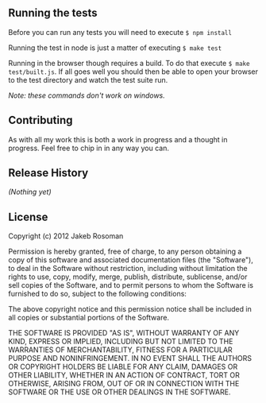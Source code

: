 
## Running the tests

Before you can run any tests you will need to execute `$ npm install`

Running the test in node is just a matter of executing `$ make test`

Running in the browser though requires a build. To do that execute `$ make test/built.js`. If all goes well you should then be able to open your browser to the test directory and watch the test suite run.

_Note: these commands don't work on windows._ 

## Contributing
As with all my work this is both a work in progress and a thought in progress. Feel free to chip in in any way you can.

## Release History
_(Nothing yet)_

## License
Copyright (c) 2012 Jakeb Rosoman

Permission is hereby granted, free of charge, to any person
obtaining a copy of this software and associated documentation
files (the "Software"), to deal in the Software without
restriction, including without limitation the rights to use,
copy, modify, merge, publish, distribute, sublicense, and/or sell
copies of the Software, and to permit persons to whom the
Software is furnished to do so, subject to the following
conditions:

The above copyright notice and this permission notice shall be
included in all copies or substantial portions of the Software.

THE SOFTWARE IS PROVIDED "AS IS", WITHOUT WARRANTY OF ANY KIND,
EXPRESS OR IMPLIED, INCLUDING BUT NOT LIMITED TO THE WARRANTIES
OF MERCHANTABILITY, FITNESS FOR A PARTICULAR PURPOSE AND
NONINFRINGEMENT. IN NO EVENT SHALL THE AUTHORS OR COPYRIGHT
HOLDERS BE LIABLE FOR ANY CLAIM, DAMAGES OR OTHER LIABILITY,
WHETHER IN AN ACTION OF CONTRACT, TORT OR OTHERWISE, ARISING
FROM, OUT OF OR IN CONNECTION WITH THE SOFTWARE OR THE USE OR
OTHER DEALINGS IN THE SOFTWARE.
